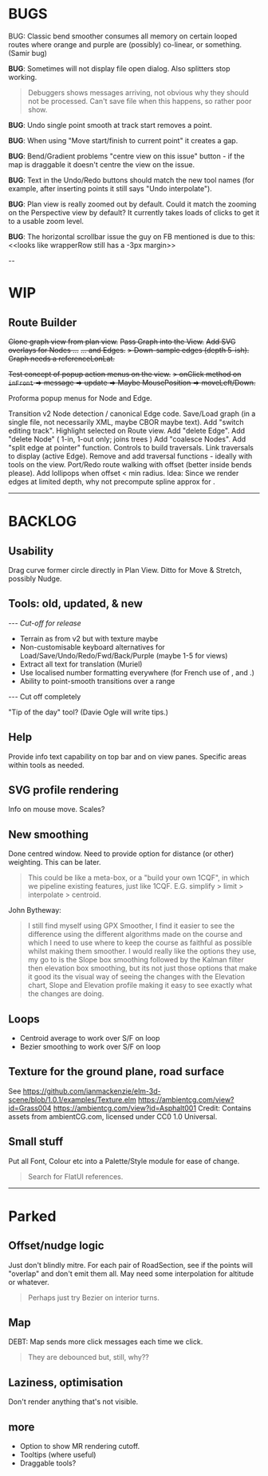 
# BUGS

BUG: Classic bend smoother consumes all memory on certain looped routes where
     orange and purple are (possibly) co-linear, or something. (Samir bug)

**BUG**: Sometimes will not display file open dialog. Also splitters stop working.
> Debuggers shows messages arriving, not obvious why they should not be processed.
> Can't save file when this happens, so rather poor show.

**BUG**: Undo single point smooth at track start removes a point.

**BUG**: When using "Move start/finish to current point" it creates a gap.

**BUG**: Bend/Gradient problems "centre view on this issue" button -
if the map is draggable it doesn't centre the view on the issue.

**BUG**: Text in the Undo/Redo buttons should match the new tool names (for example,
after inserting points it still says "Undo interpolate").

**BUG**: Plan view is really zoomed out by default. Could it match the zooming on the 
Perspective view by default? It currently takes loads of clicks to get it to a usable zoom level.

**BUG**: The horizontal scrollbar issue the guy on FB mentioned is due to this:
<<looks like wrapperRow still has a -3px margin>>
 
--

# WIP

## Route Builder

~~Clone graph view from plan view.~~
~~Pass Graph into the View.~~
~~Add SVG overlays for Nodes ...~~
~~... and Edges.~~
~~> Down-sample edges (depth 5-ish).~~
~~Graph needs a referenceLonLat.~~

~~Test concept of popup action menus on the view.~~
~~> onClick method on `inFront` => message => update => Maybe MousePosition => moveLeft/Down.~~

Proforma popup menus for Node and Edge.

Transition v2 Node detection / canonical Edge code.
Save/Load graph (in a single file, not necessarily XML, maybe CBOR maybe text).
Add "switch editing track". 
Highlight selected on Route view.
Add "delete Edge".
Add "delete Node" ( 1-in, 1-out only; joins trees )
Add "coalesce Nodes".
Add "split edge at pointer" function.
Controls to build traversals.
Link traversals to display (active Edge).
Remove and add traversal functions - ideally with tools on the view.
Port/Redo route walking with offset (better inside bends please).
Add lollipops when offset < min radius.
Idea: Since we render edges at limited depth, why not precompute spline approx for <smoothness>.


---

# BACKLOG

## Usability

Drag curve former circle directly in Plan View.
Ditto for Move & Stretch, possibly Nudge.

## Tools: old, updated, & new

--- _Cut-off for release_
- Terrain as from v2 but with texture maybe
- Non-customisable keyboard alternatives for Load/Save/Undo/Redo/Fwd/Back/Purple (maybe 1-5 for views)
- Extract all text for translation (Muriel)
- Use localised number formatting everywhere (for French use of , and .)
- Ability to point-smooth transitions over a range

--- Cut off completely

"Tip of the day" tool? (Davie Ogle will write tips.)

## Help

Provide info text capability on top bar and on view panes.
Specific areas within tools as needed.

## SVG profile rendering

Info on mouse move.
Scales?

## New smoothing

Done centred window. Need to provide option for distance (or other) weighting. This can be later.

> This could be like a meta-box, or a "build your own 1CQF", in which
> we pipeline existing features, just like 1CQF.
> E.G. simplify > limit > interpolate > centroid.

John Bytheway:
> I still find myself using GPX Smoother, I find it easier to see the
difference using the different algorithms made on the course and which
I need to use where to keep the course as faithful as possible whilst
making them smoother. I would really like the options they use, my go
to is the Slope box smoothing followed by the Kalman filter then
elevation box smoothing, but its not just those options that make it
good its the visual way of seeing the changes with the Elevation
chart, Slope and Elevation profile making it easy to see exactly what
the changes are doing.

## Loops

- Centroid average to work over S/F on loop
- Bezier smoothing to work over S/F on loop

## Texture for the ground plane, road surface

See https://github.com/ianmackenzie/elm-3d-scene/blob/1.0.1/examples/Texture.elm
https://ambientcg.com/view?id=Grass004
https://ambientcg.com/view?id=Asphalt001
Credit: Contains assets from ambientCG.com, licensed under CC0 1.0 Universal.

## Small stuff

Put all Font, Colour etc into a Palette/Style module for ease of change.
> Search for FlatUI references.
 
---

# Parked

## Offset/nudge logic

Just don't blindly mitre. For each pair of RoadSection, see if the points will
"overlap" and don't emit them all. May need some interpolation for altitude or whatever.
> Perhaps just try Bezier on interior turns.

## Map

DEBT: Map sends more click messages each time we click.
> They are debounced but, still, why??

## Laziness, optimisation

Don't render anything that's not visible.

## more

- Option to show MR rendering cutoff.
- Tooltips (where useful)
- Draggable tools?
